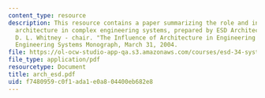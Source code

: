 ```yaml
---
content_type: resource
description: This resource contains a paper summarizing the role and influence of
  architecture in complex engineering systems, prepared by ESD Architecture Committee,
  D. L. Whitney - chair. "The Influence of Architecture in Engineering Systems." MIT
  Engineering Systems Monograph, March 31, 2004.
file: https://ol-ocw-studio-app-qa.s3.amazonaws.com/courses/esd-34-system-architecture-january-iap-2007/f7480959c0f1ada1e0a804400eb682e8_arch_esd.pdf
file_type: application/pdf
resourcetype: Document
title: arch_esd.pdf
uid: f7480959-c0f1-ada1-e0a8-04400eb682e8
---
```

